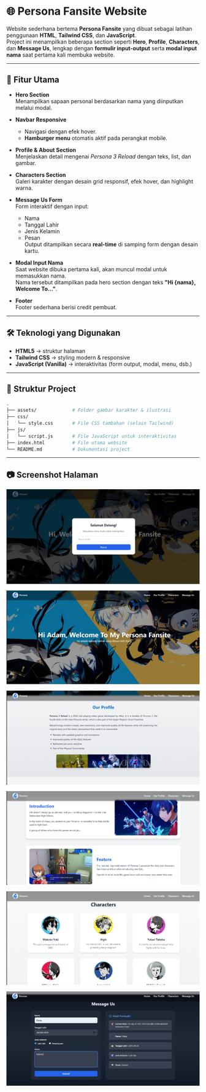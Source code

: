 # 🌐 Persona Fansite Website

Website sederhana bertema **Persona Fansite** yang dibuat sebagai latihan penggunaan **HTML**, **Tailwind CSS**, dan **JavaScript**.  
Project ini menampilkan beberapa section seperti **Hero**, **Profile**, **Characters**, dan **Message Us**, lengkap dengan **formulir input-output** serta **modal input nama** saat pertama kali membuka website.

---

## 🚀 Fitur Utama

- **Hero Section**  
  Menampilkan sapaan personal berdasarkan nama yang diinputkan melalui modal.

- **Navbar Responsive**  
  - Navigasi dengan efek hover.  
  - **Hamburger menu** otomatis aktif pada perangkat mobile.

- **Profile & About Section**  
  Menjelaskan detail mengenai *Persona 3 Reload* dengan teks, list, dan gambar.

- **Characters Section**  
  Galeri karakter dengan desain grid responsif, efek hover, dan highlight warna.

- **Message Us Form**  
  Form interaktif dengan input:
  - Nama
  - Tanggal Lahir
  - Jenis Kelamin
  - Pesan  
  Output ditampilkan secara **real-time** di samping form dengan desain kartu.

- **Modal Input Nama**  
  Saat website dibuka pertama kali, akan muncul modal untuk memasukkan nama.  
  Nama tersebut ditampilkan pada hero section dengan teks **"Hi {nama}, Welcome To..."**.

- **Footer**  
  Footer sederhana berisi credit pembuat.

---

## 🛠️ Teknologi yang Digunakan

- **HTML5** → struktur halaman
- **Tailwind CSS** → styling modern & responsive
- **JavaScript (Vanilla)** → interaktivitas (form output, modal, menu, dsb.)

---

## 📂 Struktur Project

```bash
.
├── assets/             # Folder gambar karakter & ilustrasi
├── css/
│   └── style.css       # File CSS tambahan (selain Tailwind)
├── js/
│   └── script.js       # File JavaScript untuk interaktivitas
├── index.html          # File utama website
└── README.md           # Dokumentasi project

```

---

## 📷 Screenshot Halaman

![alt text](assets/readme/image.png)

![alt text](assets/readme/image-1.png)

![alt text](assets/readme/image-2.png)

![alt text](assets/readme/image-3.png)

![alt text](assets/readme/image-4.png)

![alt text](assets/readme/image-5.png)